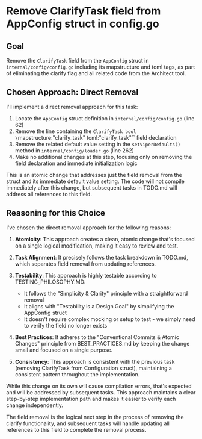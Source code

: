 # Remove ClarifyTask field from AppConfig struct in config.go

## Goal
Remove the `ClarifyTask` field from the `AppConfig` struct in `internal/config/config.go` including its mapstructure and toml tags, as part of eliminating the clarify flag and all related code from the Architect tool.

## Chosen Approach: Direct Removal
I'll implement a direct removal approach for this task:

1. Locate the `AppConfig` struct definition in `internal/config/config.go` (line 62)
2. Remove the line containing the `ClarifyTask bool \`mapstructure:"clarify_task" toml:"clarify_task"\`` field declaration
3. Remove the related default value setting in the `setViperDefaults()` method in `internal/config/loader.go` (line 262)
4. Make no additional changes at this step, focusing only on removing the field declaration and immediate initialization logic

This is an atomic change that addresses just the field removal from the struct and its immediate default value setting. The code will not compile immediately after this change, but subsequent tasks in TODO.md will address all references to this field.

## Reasoning for this Choice
I've chosen the direct removal approach for the following reasons:

1. **Atomicity**: This approach creates a clean, atomic change that's focused on a single logical modification, making it easy to review and test.

2. **Task Alignment**: It precisely follows the task breakdown in TODO.md, which separates field removal from updating references.

3. **Testability**: This approach is highly testable according to TESTING_PHILOSOPHY.MD:
   - It follows the "Simplicity & Clarity" principle with a straightforward removal
   - It aligns with "Testability is a Design Goal" by simplifying the AppConfig struct
   - It doesn't require complex mocking or setup to test - we simply need to verify the field no longer exists

4. **Best Practices**: It adheres to the "Conventional Commits & Atomic Changes" principle from BEST_PRACTICES.md by keeping the change small and focused on a single purpose.

5. **Consistency**: This approach is consistent with the previous task (removing ClarifyTask from Configuration struct), maintaining a consistent pattern throughout the implementation.

While this change on its own will cause compilation errors, that's expected and will be addressed by subsequent tasks. This approach maintains a clear step-by-step implementation path and makes it easier to verify each change independently.

The field removal is the logical next step in the process of removing the clarify functionality, and subsequent tasks will handle updating all references to this field to complete the removal process.